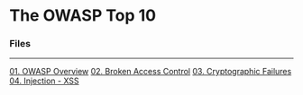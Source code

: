 # The OWASP Top 10

### Files
---
[01. OWASP Overview](01.%20OWASP%20Overview.md)
[02. Broken Access Control](02.%20Broken%20Access%20Control.md)
[03. Cryptographic Failures](03.%20Cryptographic%20Failures.md)
[04. Injection - XSS](04.%20Injection%20-%20XSS.md)
